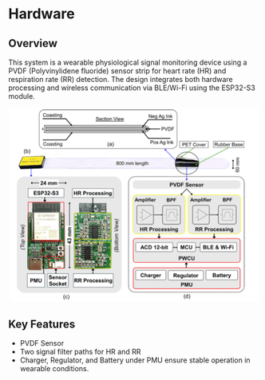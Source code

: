 # Hardware

## Overview

This system is a wearable physiological signal monitoring device using a PVDF (Polyvinylidene fluoride) sensor strip for heart rate (HR) and respiration rate (RR) detection. The design integrates both hardware processing and wireless communication via BLE/Wi-Fi using the ESP32-S3 module.

<p align="center">
  <img src="../Media/hardware.png" alt="Hardware Schematic" width="500"/>
</p>

## Key Features
- PVDF Sensor
- Two signal filter paths for HR and RR
- Charger, Regulator, and Battery under PMU ensure stable operation in wearable conditions.



